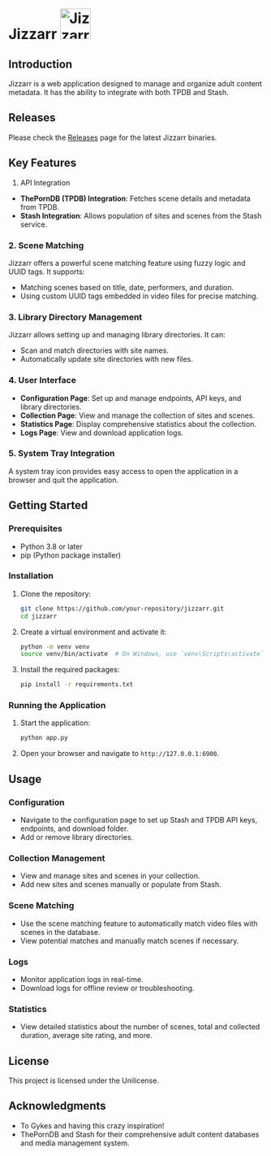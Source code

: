 # Jizzarr <img src=".github/images/jizzarr.png" alt="Jizzarr" width="60"/>

## Introduction
Jizzarr is a web application designed to manage and organize adult content metadata. It has the ability to integrate with both TPDB and Stash.

## Releases

Please check the [Releases](https://github.com/Serechops/Jizzarr/releases) page for the latest Jizzarr binaries.

## Key Features

1. API Integration
- **ThePornDB (TPDB) Integration**: Fetches scene details and metadata from TPDB.
- **Stash Integration**: Allows population of sites and scenes from the Stash service.

### 2. Scene Matching
Jizzarr offers a powerful scene matching feature using fuzzy logic and UUID tags. It supports:
- Matching scenes based on title, date, performers, and duration.
- Using custom UUID tags embedded in video files for precise matching.

### 3. Library Directory Management
Jizzarr allows setting up and managing library directories. It can:
- Scan and match directories with site names.
- Automatically update site directories with new files.

### 4. User Interface
- **Configuration Page**: Set up and manage endpoints, API keys, and library directories.
- **Collection Page**: View and manage the collection of sites and scenes.
- **Statistics Page**: Display comprehensive statistics about the collection.
- **Logs Page**: View and download application logs.

### 5. System Tray Integration
A system tray icon provides easy access to open the application in a browser and quit the application.

## Getting Started

### Prerequisites
- Python 3.8 or later
- pip (Python package installer)

### Installation

1. Clone the repository:
    ```sh
    git clone https://github.com/your-repository/jizzarr.git
    cd jizzarr
    ```

2. Create a virtual environment and activate it:
    ```sh
    python -m venv venv
    source venv/bin/activate  # On Windows, use `venv\Scripts\activate`
    ```

3. Install the required packages:
    ```sh
    pip install -r requirements.txt
    ```

### Running the Application

1. Start the application:
    ```sh
    python app.py
    ```

2. Open your browser and navigate to `http://127.0.0.1:6900`.

## Usage

### Configuration
- Navigate to the configuration page to set up Stash and TPDB API keys, endpoints, and download folder.
- Add or remove library directories.

### Collection Management
- View and manage sites and scenes in your collection.
- Add new sites and scenes manually or populate from Stash.

### Scene Matching
- Use the scene matching feature to automatically match video files with scenes in the database.
- View potential matches and manually match scenes if necessary.

### Logs
- Monitor application logs in real-time.
- Download logs for offline review or troubleshooting.

### Statistics
- View detailed statistics about the number of scenes, total and collected duration, average site rating, and more.

## License
This project is licensed under the Unilicense.

## Acknowledgments
- To Gykes and having this crazy inspiration!
- ThePornDB and Stash for their comprehensive adult content databases and media management system.
